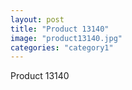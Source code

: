 ```yaml
---
layout: post
title: "Product 13140"
image: "product13140.jpg"
categories: "category1"
---
```

Product 13140
